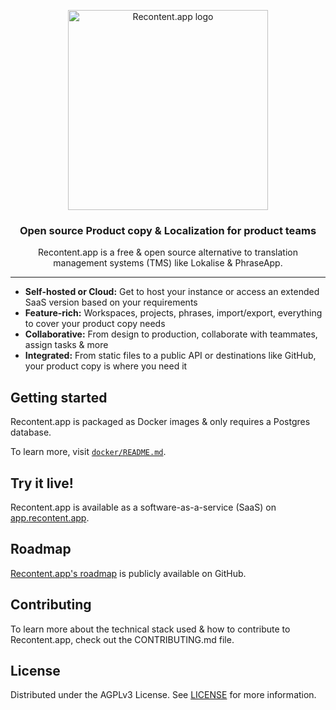 <p align="center">
  <a href="https://recontent.app">
    <img src="https://recontent.app/assets/logo.svg" width="320px" alt="Recontent.app logo" />
  </a>
</p>

<h3 align="center">Open source Product copy & Localization for product teams</h3>
<p align="center">Recontent.app is a free & open source alternative to translation management systems (TMS) like Lokalise & PhraseApp.</p>

---

- **Self-hosted or Cloud:** Get to host your instance or access an extended SaaS version based on your requirements
- **Feature-rich:** Workspaces, projects, phrases, import/export, everything to cover your product copy needs
- **Collaborative:** From design to production, collaborate with teammates, assign tasks & more
- **Integrated:** From static files to a public API or destinations like GitHub, your product copy is where you need it

## Getting started

Recontent.app is packaged as Docker images & only requires a Postgres database.

To learn more, visit [`docker/README.md`](https://github.com/recontentapp/recontentapp/blob/master/docker/README.md).

## Try it live!

Recontent.app is available as a software-as-a-service (SaaS) on [app.recontent.app](https://app.recontent.app/).

## Roadmap

[Recontent.app's roadmap](https://github.com/orgs/recontentapp/projects/2) is publicly available on GitHub.

## Contributing

To learn more about the technical stack used & how to contribute to Recontent.app, check out the CONTRIBUTING.md file.

## License

Distributed under the AGPLv3 License. See [LICENSE](https://github.com/recontentapp/recontentapp/blob/master/LICENSE) for more information.
